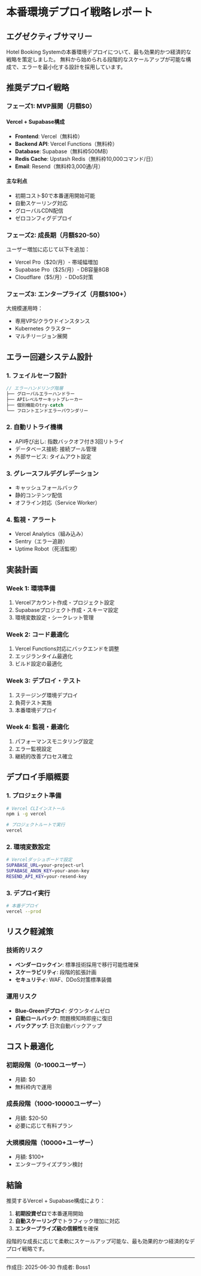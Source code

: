 # 本番環境デプロイ戦略レポート

## エグゼクティブサマリー

Hotel Booking Systemの本番環境デプロイについて、最も効果的かつ経済的な戦略を策定しました。
無料から始められる段階的なスケールアップが可能な構成で、エラーを最小化する設計を採用しています。

## 推奨デプロイ戦略

### フェーズ1: MVP展開（月額$0）

#### **Vercel + Supabase構成**
- **Frontend**: Vercel（無料枠）
- **Backend API**: Vercel Functions（無料枠）
- **Database**: Supabase（無料枠500MB）
- **Redis Cache**: Upstash Redis（無料枠10,000コマンド/日）
- **Email**: Resend（無料枠3,000通/月）

#### 主な利点
- 初期コスト$0で本番運用開始可能
- 自動スケーリング対応
- グローバルCDN配信
- ゼロコンフィグデプロイ

### フェーズ2: 成長期（月額$20-50）

ユーザー増加に応じて以下を追加：
- Vercel Pro（$20/月）- 帯域幅増加
- Supabase Pro（$25/月）- DB容量8GB
- Cloudflare（$5/月）- DDoS対策

### フェーズ3: エンタープライズ（月額$100+）

大規模運用時：
- 専用VPS/クラウドインスタンス
- Kubernetes クラスター
- マルチリージョン展開

## エラー回避システム設計

### 1. **フェイルセーフ設計**
```javascript
// エラーハンドリング階層
├── グローバルエラーハンドラー
├── APIレベルサーキットブレーカー
├── 個別機能のtry-catch
└── フロントエンドエラーバウンダリー
```

### 2. **自動リトライ機構**
- API呼び出し: 指数バックオフ付き3回リトライ
- データベース接続: 接続プール管理
- 外部サービス: タイムアウト設定

### 3. **グレースフルデグレデーション**
- キャッシュフォールバック
- 静的コンテンツ配信
- オフライン対応（Service Worker）

### 4. **監視・アラート**
- Vercel Analytics（組み込み）
- Sentry（エラー追跡）
- Uptime Robot（死活監視）

## 実装計画

### Week 1: 環境準備
1. Vercelアカウント作成・プロジェクト設定
2. Supabaseプロジェクト作成・スキーマ設定
3. 環境変数設定・シークレット管理

### Week 2: コード最適化
1. Vercel Functions対応にバックエンドを調整
2. エッジランタイム最適化
3. ビルド設定の最適化

### Week 3: デプロイ・テスト
1. ステージング環境デプロイ
2. 負荷テスト実施
3. 本番環境デプロイ

### Week 4: 監視・最適化
1. パフォーマンスモニタリング設定
2. エラー監視設定
3. 継続的改善プロセス確立

## デプロイ手順概要

### 1. プロジェクト準備
```bash
# Vercel CLIインストール
npm i -g vercel

# プロジェクトルートで実行
vercel
```

### 2. 環境変数設定
```bash
# Vercelダッシュボードで設定
SUPABASE_URL=your-project-url
SUPABASE_ANON_KEY=your-anon-key
RESEND_API_KEY=your-resend-key
```

### 3. デプロイ実行
```bash
# 本番デプロイ
vercel --prod
```

## リスク軽減策

### 技術的リスク
- **ベンダーロックイン**: 標準技術採用で移行可能性確保
- **スケーラビリティ**: 段階的拡張計画
- **セキュリティ**: WAF、DDoS対策標準装備

### 運用リスク
- **Blue-Greenデプロイ**: ダウンタイムゼロ
- **自動ロールバック**: 問題検知時即座に復旧
- **バックアップ**: 日次自動バックアップ

## コスト最適化

### 初期段階（0-1000ユーザー）
- 月額: $0
- 無料枠内で運用

### 成長段階（1000-10000ユーザー）
- 月額: $20-50
- 必要に応じて有料プラン

### 大規模段階（10000+ユーザー）
- 月額: $100+
- エンタープライズプラン検討

## 結論

推奨するVercel + Supabase構成により：
1. **初期投資ゼロ**で本番運用開始
2. **自動スケーリング**でトラフィック増加に対応
3. **エンタープライズ級の信頼性**を確保

段階的な成長に応じて柔軟にスケールアップ可能な、最も効果的かつ経済的なデプロイ戦略です。

---
作成日: 2025-06-30
作成者: Boss1